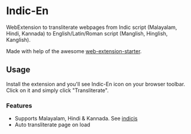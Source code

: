 # Indic-En

WebExtension to transliterate webpages from Indic script (Malayalam, Hindi, Kannada) to English/Latin/Roman script (Manglish, Hinglish, Kanglish).

Made with help of the awesome [web-extension-starter](https://github.com/abhijithvijayan/web-extension-starter).

## Usage

Install the extension and you'll see Indic-En icon on your browser toolbar. Click on it and simply click "Transliterate".

### Features

* Supports Malayalam, Hindi & Kannada. See [indicjs](//gitlab.com/subins2000/indicjs)
* Auto transliterate page on load